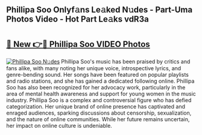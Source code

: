 ## Phillipa Soo Onlyf𝚊ns Le𝚊ked N𝚞des - Part-Uma Photos Video - Hot Part Le𝚊ks vdR3a

# <h2><a href="http://ab46178.deff.icu/?id=Phillipa+Soo">🔗 New 👉🔴 Phillipa Soo VIDEO Photos</a></h2>

[![Phillipa Soo N𝚞des](https://i.imgur.com/rIISA9y.gif)](http://ab46178.deff.icu/?id=Phillipa+Soo)
Phillipa Soo's music has been praised by critics and fans alike, with many noting her unique voice, introspective lyrics, and genre-bending sound. Her songs have been featured on popular playlists and radio stations, and she has gained a dedicated following online. Phillipa Soo has also been recognized for her advocacy work, particularly in the area of mental health awareness and support for young women in the music industry. Phillipa Soo is a complex and controversial figure who has defied categorization. Her unique brand of online presence has captivated and enraged audiences, sparking discussions about censorship, sexualization, and the nature of online communities. While her future remains uncertain, her impact on online culture is undeniable.
